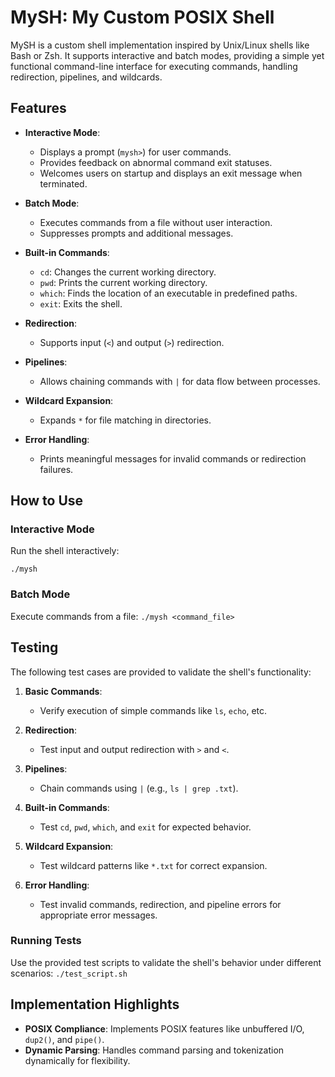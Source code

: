 # MySH: My Custom POSIX Shell

MySH is a custom shell implementation inspired by Unix/Linux shells like Bash or Zsh. It supports interactive and batch modes, providing a simple yet functional command-line interface for executing commands, handling redirection, pipelines, and wildcards.

## Features

- **Interactive Mode**: 
  - Displays a prompt (`mysh>`) for user commands.
  - Provides feedback on abnormal command exit statuses.
  - Welcomes users on startup and displays an exit message when terminated.

- **Batch Mode**: 
  - Executes commands from a file without user interaction.
  - Suppresses prompts and additional messages.

- **Built-in Commands**:
  - `cd`: Changes the current working directory.
  - `pwd`: Prints the current working directory.
  - `which`: Finds the location of an executable in predefined paths.
  - `exit`: Exits the shell.

- **Redirection**:
  - Supports input (`<`) and output (`>`) redirection.

- **Pipelines**:
  - Allows chaining commands with `|` for data flow between processes.

- **Wildcard Expansion**:
  - Expands `*` for file matching in directories.

- **Error Handling**:
  - Prints meaningful messages for invalid commands or redirection failures.

## How to Use

### Interactive Mode
Run the shell interactively:

`./mysh`

### Batch Mode
Execute commands from a file:
`./mysh <command_file>`

## Testing

The following test cases are provided to validate the shell's functionality:

1. **Basic Commands**:
   - Verify execution of simple commands like `ls`, `echo`, etc.

2. **Redirection**:
   - Test input and output redirection with `>` and `<`.

3. **Pipelines**:
   - Chain commands using `|` (e.g., `ls | grep .txt`).

4. **Built-in Commands**:
   - Test `cd`, `pwd`, `which`, and `exit` for expected behavior.

5. **Wildcard Expansion**:
   - Test wildcard patterns like `*.txt` for correct expansion.

6. **Error Handling**:
   - Test invalid commands, redirection, and pipeline errors for appropriate error messages.

### Running Tests
Use the provided test scripts to validate the shell's behavior under different scenarios:
`./test_script.sh`

## Implementation Highlights

- **POSIX Compliance**: Implements POSIX features like unbuffered I/O, `dup2()`, and `pipe()`.
- **Dynamic Parsing**: Handles command parsing and tokenization dynamically for flexibility.
